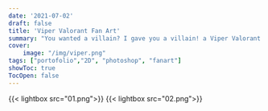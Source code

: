 ```yaml
---
date: '2021-07-02'
draft: false
title: 'Viper Valorant Fan Art'
summary: "You wanted a villain? I gave you a villain! a Viper Valorant Fan Art." 
cover:
    image: "/img/viper.png"
tags: ["portofolio","2D", "photoshop", "fanart"]
showToc: true
TocOpen: false
---
```

{{< lightbox src="01.png">}}
{{< lightbox src="02.png">}}

